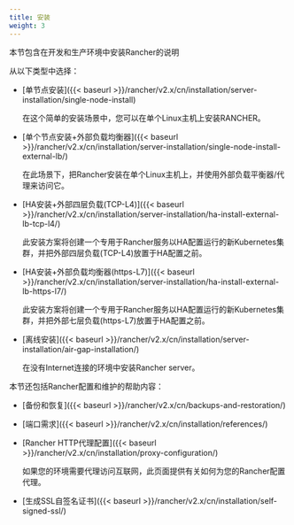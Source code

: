 ```yaml
---
title: 安装
weight: 3
---
```

本节包含在开发和生产环境中安装Rancher的说明

从以下类型中选择：

- [单节点安装]({{< baseurl >}}/rancher/v2.x/cn/installation/server-installation/single-node-install)

    在这个简单的安装场景中，您可以在单个Linux主机上安装RANCHER。

- [单个节点安装+外部负载均衡器]({{< baseurl >}}/rancher/v2.x/cn/installation/server-installation/single-node-install-external-lb/)

    在此场景下，把Rancher安装在单个Linux主机上，并使用外部负载平衡器/代理来访问它。

- [HA安装+外部四层负载(TCP-L4)]({{< baseurl >}}/rancher/v2.x/cn/installation/server-installation/ha-install-external-lb-tcp-l4/)

    此安装方案将创建一个专用于Rancher服务以HA配置运行的新Kubernetes集群，并把外部四层负载(TCP-L4)放置于HA配置之前。

- [HA安装+外部负载均衡器(https-L7)]({{< baseurl >}}/rancher/v2.x/cn/installation/server-installation/ha-install-external-lb-https-l7/)

    此安装方案将创建一个专用于Rancher服务以HA配置运行的新Kubernetes集群，并把外部七层负载(https-L7)放置于HA配置之前。

- [离线安装]({{< baseurl >}}/rancher/v2.x/cn/installation/server-installation/air-gap-installation/)

    在没有Internet连接的环境中安装Rancher server。

本节还包括Rancher配置和维护的帮助内容：

- [备份和恢复]({{< baseurl >}}/rancher/v2.x/cn/backups-and-restoration/)

- [端口需求]({{< baseurl >}}/rancher/v2.x/cn/installation/references/)

- [Rancher HTTP代理配置]({{< baseurl >}}/rancher/v2.x/cn/installation/proxy-configuration/)

    如果您的环境需要代理访问互联网，此页面提供有关如何为您的Rancher配置代理。

- [生成SSL自签名证书]({{< baseurl >}}/rancher/v2.x/cn/installation/self-signed-ssl/)